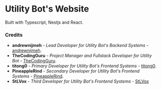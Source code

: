 # Utility Bot's Website

Built with Typescript, Nestjs and React.

### Credits

* **andrewnijmeh** - *Lead Developer for Utility Bot's Backend Systems* - [andrewnijmeh](https://github.com/andrewnijmeh).
* **TheCodingGuru** - *Project Manager and Fullstack Developer for Utility Bot* - [TheCodingGuru](https://github.com/TheCodingGuru).
* **titong0** - *Primary Developer for Utility Bot's Frontend Systems* - [titong0](https://github.com/titong0).
* **PineappleRind** - *Secondary Developer for Utility Bot's Frontend Systems* - [PineappleRind](https://github.com/PineappleRind).
* **StLVox** - *Third Developer for Utility Bot's Frontend Systems* - [StLVox](https://github.com/StLVox)
